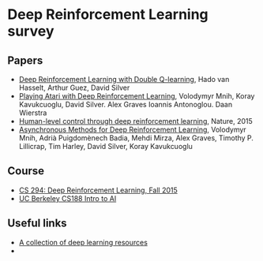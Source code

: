 # Deep Reinforcement Learning survey

## Papers
  - [Deep Reinforcement Learning with Double Q-learning](http://arxiv.org/abs/1509.06461), Hado van Hasselt, Arthur Guez, David Silver
  - [Playing Atari with Deep Reinforcement Learning](https://www.cs.toronto.edu/~vmnih/docs/dqn.pdf), Volodymyr Mnih, Koray Kavukcuoglu, David Silver. Alex Graves Ioannis Antonoglou. Daan Wierstra
  - [Human-level control through deep reinforcement learning](http://home.uchicago.edu/~arij/journalclub/papers/2015_Mnih_et_al.pdf), Nature, 2015
  - [Asynchronous Methods for Deep Reinforcement Learning](https://arxiv.org/abs/1602.01783), Volodymyr Mnih, Adrià Puigdomènech Badia, Mehdi Mirza, Alex Graves, Timothy P. Lillicrap, Tim Harley, David Silver, Koray Kavukcuoglu
  
## Course
  - [CS 294: Deep Reinforcement Learning, Fall 2015](http://rll.berkeley.edu/deeprlcourse/#related-materials)
  - [UC Berkeley CS188 Intro to AI](http://ai.berkeley.edu/home.html)
  
## Useful links
  - [A collection of deep learning resources](http://www.jeremydjacksonphd.com/category/deep-learning/)
  - 
